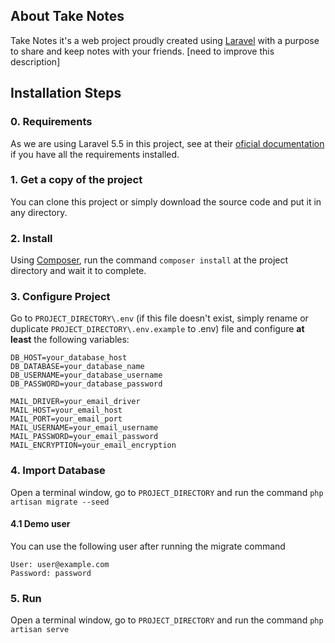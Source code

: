 ## About Take Notes
Take Notes it's a web project proudly created using [Laravel](https://github.com/laravel/laravel) with a purpose to share and keep notes with your friends.
[need to improve this description]

## Installation Steps
### 0. Requirements
As we are using Laravel 5.5 in this project, see at their [oficial documentation](https://laravel.com/docs/5.5/installation) if you have all the requirements installed.

### 1. Get a copy of the project
You can clone this project or simply download the source code and put it in any directory.

### 2. Install
Using [Composer](https://getcomposer.org/), run the command ``composer install`` at the project directory and wait it to complete.

### 3. Configure Project
Go to ``PROJECT_DIRECTORY\.env`` (if this file doesn't exist, simply rename or duplicate ``PROJECT_DIRECTORY\.env.example`` to .env) file and configure **at least** the following variables:
```
DB_HOST=your_database_host
DB_DATABASE=your_database_name
DB_USERNAME=your_database_username
DB_PASSWORD=your_database_password

MAIL_DRIVER=your_email_driver
MAIL_HOST=your_email_host
MAIL_PORT=your_email_port
MAIL_USERNAME=your_email_username
MAIL_PASSWORD=your_email_password
MAIL_ENCRYPTION=your_email_encryption
```

### 4. Import Database
Open a terminal window, go to ``PROJECT_DIRECTORY`` and run the command ``php artisan migrate --seed``

#### 4.1 Demo user
You can use the following user after running the migrate command
```
User: user@example.com
Password: password
```

### 5. Run
Open a terminal window, go to ``PROJECT_DIRECTORY`` and run the command ``php artisan serve``